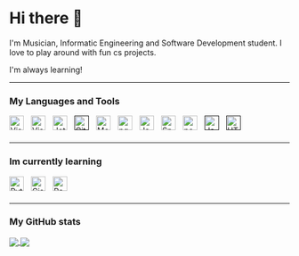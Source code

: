 # Hi there 👋 

I'm Musician, Informatic Engineering and Software Development student. I love to play around with fun cs projects. 

I'm always learning!


---


### My Languages and Tools

[<img align="left" alt="Visual Studio Code" width="26px" src="https://cdn.jsdelivr.net/gh/devicons/devicon/icons/vscode/vscode-original.svg" style="padding-right:10px;" />](https://code.visualstudio.com/)
[<img align="left" alt="Visual Studio 2019" width="26px" src="https://upload.wikimedia.org/wikipedia/commons/5/59/Visual_Studio_Icon_2019.svg" style="padding-right:10px;" />](https://visualstudio.microsoft.com/vs/)
[<img align="left" alt="JetBrains" width="26px" src="https://upload.wikimedia.org/wikipedia/commons/1/1a/JetBrains_Logo_2016.svg" style="padding-right:10px;" />](https://www.jetbrains.com/)
[<img align="left" alt="GitHub" width="26px" src="https://user-images.githubusercontent.com/3369400/139447912-e0f43f33-6d9f-45f8-be46-2df5bbc91289.png" style="padding-right:10px;" />]()
[<img align="left" alt="MongoDB" width="26px" src="https://cdn.jsdelivr.net/gh/devicons/devicon/icons/mongodb/mongodb-original.svg" style="padding-right:10px;" />](https://www.mongodb.com/)
[<img align="left" alt="pgSQL" width="26px" src="https://wiki.postgresql.org/images/a/a4/PostgreSQL_logo.3colors.svg" style="padding-right:10px;" />](https://www.postgresql.org/)
[<img align="left" alt="Java" width="26px" src="https://www.vectorlogo.zone/logos/java/java-icon.svg" style="padding-right:10px;" />](https://www.java.com/)
[<img align="left" alt="Spring Boot" width="26px" src="https://spring.io/images/spring-initializr-4291cc0115eb104348717b82161a81de.svg" style="padding-right:10px;" />](https://spring.io/)
[<img align="left" alt="pentaho" width="26px" src="https://gdm-catalog-fmapi-prod.imgix.net/ProductLogo/ed47c5d9-dddf-4b6a-a8c1-c1ee39fbcc1c.png?fit=max&w=104&fm=png&auto=format" style="padding-right:10px;" />](https://sourceforge.net/projects/pentaho/)
[<img align="left" alt="Java" width="26px" src="https://upload.wikimedia.org/wikipedia/commons/4/4f/Csharp_Logo.png" style="padding-right:10px;" />]()
[<img align="left" alt="HTML5" width="26px" src="https://cdn.jsdelivr.net/gh/devicons/devicon/icons/html5/html5-original.svg" style="padding-right:10px;" />]()

<br />
<br />

---

### Im currently learning


[<img align="left" alt="Python" width="26px" src="https://upload.wikimedia.org/wikipedia/commons/c/c3/Python-logo-notext.svg" style="padding-right:10px;" />](https://www.python.org/)
[<img align="left" alt="Cisco Packet Tracer" width="26px" src="https://upload.wikimedia.org/wikipedia/en/d/dc/Cisco_Packet_Tracer_Icon.png" style="padding-right:10px;" />](https://www.netacad.com/courses/packet-tracer)
[<img align="left" alt="RabbitMQ" width="26px" src="https://assets.zabbix.com/img/brands/rabbitmq.svg" style="padding-right:10px;" />](https://www.rabbitmq.com/)

<br />
<br />

---

### My GitHub stats
<a href="">
  <img align="center" src="https://github-readme-stats.vercel.app/api?username=ImMamey&show_icons=true&hide_border=false&count_private=true&title_color=ff652f&icon_color=FFE400&bg_color=09131B&text_color=ffffff&border_color=0c1a25" />
</a>
<a href="">
  <img align="center" src="https://github-readme-stats.vercel.app/api/top-langs/?username=ImMamey&title_color=ff652f&icon_color=FFE400&bg_color=09131B&text_color=ffffff&border_color=0c1a25&langs_count=7&layout=compact" />
</a>
